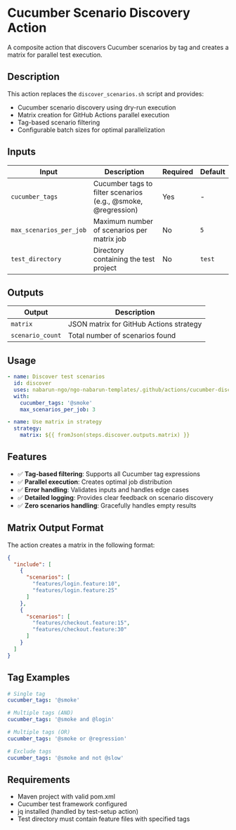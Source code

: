 # Cucumber Scenario Discovery Action

A composite action that discovers Cucumber scenarios by tag and creates a matrix for parallel test execution.

## Description

This action replaces the `discover_scenarios.sh` script and provides:
- Cucumber scenario discovery using dry-run execution
- Matrix creation for GitHub Actions parallel execution
- Tag-based scenario filtering
- Configurable batch sizes for optimal parallelization

## Inputs

| Input | Description | Required | Default |
|-------|-------------|----------|---------|
| `cucumber_tags` | Cucumber tags to filter scenarios (e.g., @smoke, @regression) | Yes | - |
| `max_scenarios_per_job` | Maximum number of scenarios per matrix job | No | `5` |
| `test_directory` | Directory containing the test project | No | `test` |

## Outputs

| Output | Description |
|--------|-------------|
| `matrix` | JSON matrix for GitHub Actions strategy |
| `scenario_count` | Total number of scenarios found |

## Usage

```yaml
- name: Discover test scenarios
  id: discover
  uses: nabarun-ngo/ngo-nabarun-templates/.github/actions/cucumber-discover-scenarios@main
  with:
    cucumber_tags: '@smoke'
    max_scenarios_per_job: 3

- name: Use matrix in strategy
  strategy:
    matrix: ${{ fromJson(steps.discover.outputs.matrix) }}
```

## Features

- ✅ **Tag-based filtering**: Supports all Cucumber tag expressions
- ✅ **Parallel execution**: Creates optimal job distribution
- ✅ **Error handling**: Validates inputs and handles edge cases
- ✅ **Detailed logging**: Provides clear feedback on scenario discovery
- ✅ **Zero scenarios handling**: Gracefully handles empty results

## Matrix Output Format

The action creates a matrix in the following format:

```json
{
  "include": [
    {
      "scenarios": [
        "features/login.feature:10",
        "features/login.feature:25"
      ]
    },
    {
      "scenarios": [
        "features/checkout.feature:15",
        "features/checkout.feature:30"
      ]
    }
  ]
}
```

## Tag Examples

```yaml
# Single tag
cucumber_tags: '@smoke'

# Multiple tags (AND)
cucumber_tags: '@smoke and @login'

# Multiple tags (OR) 
cucumber_tags: '@smoke or @regression'

# Exclude tags
cucumber_tags: '@smoke and not @slow'
```

## Requirements

- Maven project with valid pom.xml
- Cucumber test framework configured
- jq installed (handled by test-setup action)
- Test directory must contain feature files with specified tags
